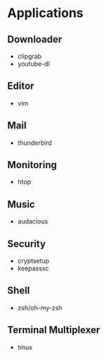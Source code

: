 # Applications

## Downloader
* clipgrab
* youtube-dl

## Editor
* vim

## Mail
* thunderbird

## Monitoring
* htop

## Music
* audacious

## Security
* cryptsetup
* keepassxc

## Shell
* zsh/oh-my-zsh

## Terminal Multiplexer
* tmux
